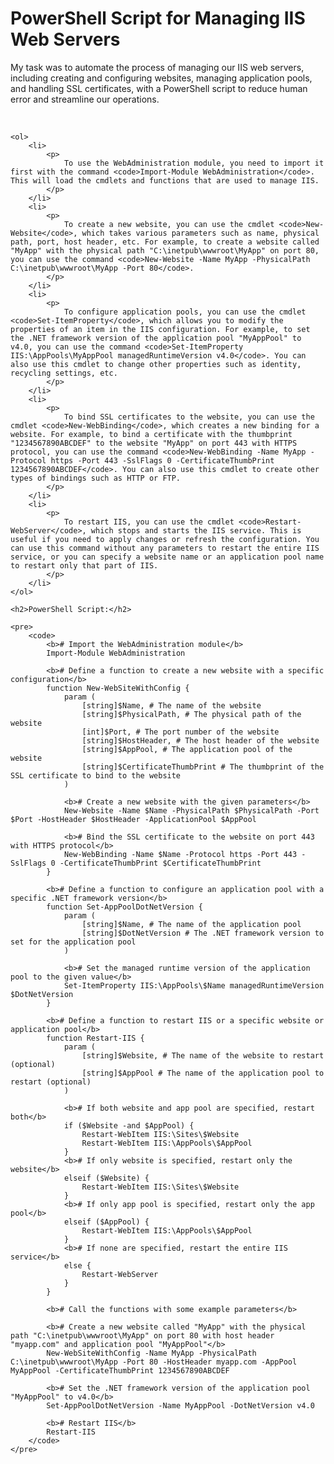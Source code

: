 <!DOCTYPE html>
<html>
<head>
    <title>PowerShell Script for Managing IIS Web Servers</title>
</head>
<body>
    <h1>PowerShell Script for Managing IIS Web Servers</h1>

<p>My task was to automate the process of managing our IIS web servers, including creating and configuring websites, managing application pools, and handling SSL certificates, with a PowerShell script to reduce human error and streamline our operations.</p>

<br>
    
    <ol>
        <li>
            <p>
                To use the WebAdministration module, you need to import it first with the command <code>Import-Module WebAdministration</code>. This will load the cmdlets and functions that are used to manage IIS.
            </p>
        </li>
        <li>
            <p>
                To create a new website, you can use the cmdlet <code>New-Website</code>, which takes various parameters such as name, physical path, port, host header, etc. For example, to create a website called "MyApp" with the physical path "C:\inetpub\wwwroot\MyApp" on port 80, you can use the command <code>New-Website -Name MyApp -PhysicalPath C:\inetpub\wwwroot\MyApp -Port 80</code>.
            </p>
        </li>
        <li>
            <p>
                To configure application pools, you can use the cmdlet <code>Set-ItemProperty</code>, which allows you to modify the properties of an item in the IIS configuration. For example, to set the .NET framework version of the application pool "MyAppPool" to v4.0, you can use the command <code>Set-ItemProperty IIS:\AppPools\MyAppPool managedRuntimeVersion v4.0</code>. You can also use this cmdlet to change other properties such as identity, recycling settings, etc.
            </p>
        </li>
        <li>
            <p>
                To bind SSL certificates to the website, you can use the cmdlet <code>New-WebBinding</code>, which creates a new binding for a website. For example, to bind a certificate with the thumbprint "1234567890ABCDEF" to the website "MyApp" on port 443 with HTTPS protocol, you can use the command <code>New-WebBinding -Name MyApp -Protocol https -Port 443 -SslFlags 0 -CertificateThumbPrint 1234567890ABCDEF</code>. You can also use this cmdlet to create other types of bindings such as HTTP or FTP.
            </p>
        </li>
        <li>
            <p>
                To restart IIS, you can use the cmdlet <code>Restart-WebServer</code>, which stops and starts the IIS service. This is useful if you need to apply changes or refresh the configuration. You can use this command without any parameters to restart the entire IIS service, or you can specify a website name or an application pool name to restart only that part of IIS.
            </p>
        </li>
    </ol>

    <h2>PowerShell Script:</h2>

    <pre>
        <code>
            <b># Import the WebAdministration module</b>
            Import-Module WebAdministration

            <b># Define a function to create a new website with a specific configuration</b>
            function New-WebSiteWithConfig {
                param (
                    [string]$Name, # The name of the website
                    [string]$PhysicalPath, # The physical path of the website
                    [int]$Port, # The port number of the website
                    [string]$HostHeader, # The host header of the website
                    [string]$AppPool, # The application pool of the website
                    [string]$CertificateThumbPrint # The thumbprint of the SSL certificate to bind to the website
                )

                <b># Create a new website with the given parameters</b>
                New-Website -Name $Name -PhysicalPath $PhysicalPath -Port $Port -HostHeader $HostHeader -ApplicationPool $AppPool

                <b># Bind the SSL certificate to the website on port 443 with HTTPS protocol</b>
                New-WebBinding -Name $Name -Protocol https -Port 443 -SslFlags 0 -CertificateThumbPrint $CertificateThumbPrint
            }

            <b># Define a function to configure an application pool with a specific .NET framework version</b>
            function Set-AppPoolDotNetVersion {
                param (
                    [string]$Name, # The name of the application pool
                    [string]$DotNetVersion # The .NET framework version to set for the application pool
                )

                <b># Set the managed runtime version of the application pool to the given value</b>
                Set-ItemProperty IIS:\AppPools\$Name managedRuntimeVersion $DotNetVersion
            }

            <b># Define a function to restart IIS or a specific website or application pool</b>
            function Restart-IIS {
                param (
                    [string]$Website, # The name of the website to restart (optional)
                    [string]$AppPool # The name of the application pool to restart (optional)
                )

                <b># If both website and app pool are specified, restart both</b>
                if ($Website -and $AppPool) {
                    Restart-WebItem IIS:\Sites\$Website
                    Restart-WebItem IIS:\AppPools\$AppPool
                }
                <b># If only website is specified, restart only the website</b>
                elseif ($Website) {
                    Restart-WebItem IIS:\Sites\$Website
                }
                <b># If only app pool is specified, restart only the app pool</b>
                elseif ($AppPool) {
                    Restart-WebItem IIS:\AppPools\$AppPool
                }
                <b># If none are specified, restart the entire IIS service</b>
                else {
                    Restart-WebServer
                }
            }

            <b># Call the functions with some example parameters</b>

            <b># Create a new website called "MyApp" with the physical path "C:\inetpub\wwwroot\MyApp" on port 80 with host header "myapp.com" and application pool "MyAppPool"</b>
            New-WebSiteWithConfig -Name MyApp -PhysicalPath C:\inetpub\wwwroot\MyApp -Port 80 -HostHeader myapp.com -AppPool MyAppPool -CertificateThumbPrint 1234567890ABCDEF

            <b># Set the .NET framework version of the application pool "MyAppPool" to v4.0</b>
            Set-AppPoolDotNetVersion -Name MyAppPool -DotNetVersion v4.0

            <b># Restart IIS</b>
            Restart-IIS
        </code>
    </pre>
</body>
</html>